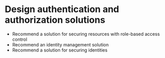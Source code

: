 # Design authentication and authorization solutions

* Recommend a solution for securing resources with role-based access control
* Recommend an identity management solution
* Recommend a solution for securing identities
